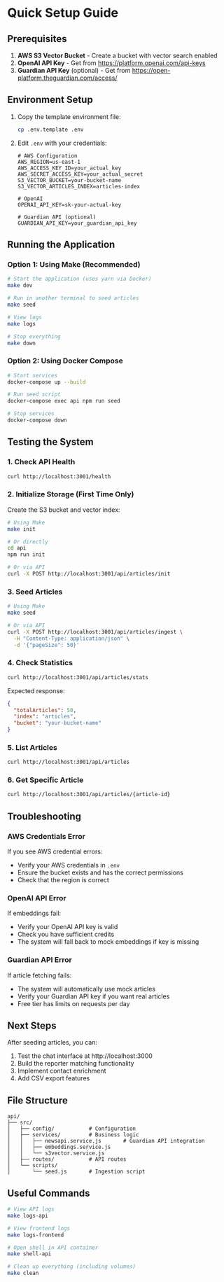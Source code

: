 # Quick Setup Guide

## Prerequisites

1. **AWS S3 Vector Bucket** - Create a bucket with vector search enabled
2. **OpenAI API Key** - Get from https://platform.openai.com/api-keys
3. **Guardian API Key** (optional) - Get from https://open-platform.theguardian.com/access/

## Environment Setup

1. Copy the template environment file:
   ```bash
   cp .env.template .env
   ```

2. Edit `.env` with your credentials:
   ```env
   # AWS Configuration
   AWS_REGION=us-east-1
   AWS_ACCESS_KEY_ID=your_actual_key
   AWS_SECRET_ACCESS_KEY=your_actual_secret
   S3_VECTOR_BUCKET=your-bucket-name
   S3_VECTOR_ARTICLES_INDEX=articles-index
   
   # OpenAI
   OPENAI_API_KEY=sk-your-actual-key
   
   # Guardian API (optional)
   GUARDIAN_API_KEY=your_guardian_api_key
   ```

## Running the Application

### Option 1: Using Make (Recommended)

```bash
# Start the application (uses yarn via Docker)
make dev

# Run in another terminal to seed articles
make seed

# View logs
make logs

# Stop everything
make down
```

### Option 2: Using Docker Compose

```bash
# Start services
docker-compose up --build

# Run seed script
docker-compose exec api npm run seed

# Stop services
docker-compose down
```

## Testing the System

### 1. Check API Health

```bash
curl http://localhost:3001/health
```

### 2. Initialize Storage (First Time Only)

Create the S3 bucket and vector index:

```bash
# Using Make
make init

# Or directly
cd api
npm run init

# Or via API
curl -X POST http://localhost:3001/api/articles/init
```

### 3. Seed Articles

```bash
# Using Make
make seed

# Or via API
curl -X POST http://localhost:3001/api/articles/ingest \
  -H "Content-Type: application/json" \
  -d '{"pageSize": 50}'
```

### 4. Check Statistics

```bash
curl http://localhost:3001/api/articles/stats
```

Expected response:
```json
{
  "totalArticles": 50,
  "index": "articles",
  "bucket": "your-bucket-name"
}
```

### 5. List Articles

```bash
curl http://localhost:3001/api/articles
```

### 6. Get Specific Article

```bash
curl http://localhost:3001/api/articles/{article-id}
```

## Troubleshooting

### AWS Credentials Error

If you see AWS credential errors:
- Verify your AWS credentials in `.env`
- Ensure the bucket exists and has the correct permissions
- Check that the region is correct

### OpenAI API Error

If embeddings fail:
- Verify your OpenAI API key is valid
- Check you have sufficient credits
- The system will fall back to mock embeddings if key is missing

### Guardian API Error

If article fetching fails:
- The system will automatically use mock articles
- Verify your Guardian API key if you want real articles
- Free tier has limits on requests per day

## Next Steps

After seeding articles, you can:
1. Test the chat interface at http://localhost:3000
2. Build the reporter matching functionality
3. Implement contact enrichment
4. Add CSV export features

## File Structure

```
api/
├── src/
│   ├── config/           # Configuration
│   ├── services/         # Business logic
│   │   ├── newsapi.service.js       # Guardian API integration
│   │   ├── embeddings.service.js
│   │   └── s3vector.service.js
│   ├── routes/           # API routes
│   └── scripts/
│       └── seed.js       # Ingestion script
```

## Useful Commands

```bash
# View API logs
make logs-api

# View frontend logs
make logs-frontend

# Open shell in API container
make shell-api

# Clean up everything (including volumes)
make clean
```

